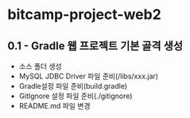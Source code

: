# bitcamp-project-web2

## 0.1 - Gradle 웹 프로젝트 기본 골격 생성
- 소스 폴더 생성
- MySQL JDBC Driver 파일 준비(/libs/xxx.jar)
- Gradle설정 파일 준비(build.gradle)
- GitIgnore 설정 파일 준비(./gitignore)
- README.md 파일 변경